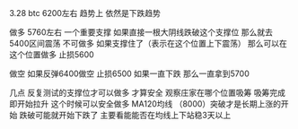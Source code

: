 3.28 btc 6200左右 
趋势上  依然是下跌趋势

做多
5760左右 一个重要支撑  如果直接一根大阴线跌破这个支撑位  那么就去5400区间震荡 不可做多
如果支撑住了（表示在这个位置上下震荡）  那么可以在这个位置做多  止损5600



	
做空
如果反弹6400做空 止损6500 如果一直下跌  那么一直拿到5700 


几点
反复测试的支撑位才可以做多 才算安全 
观察庄家在哪个位置吸筹 吸筹完成 即开始拉升 这个时候可以安全做多
MA120均线 （8000）突破才是长期上涨的开始 跌破可能就开始下跌了 主要看能能否在均线上下站稳3天以上 